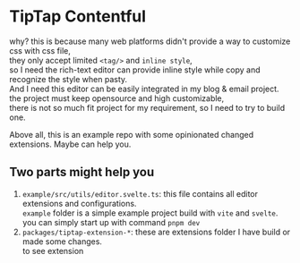 # TipTap Contentful

why? this is because many web platforms didn't provide a way to customize css with css file,   
they only accept limited `<tag/>` and `inline style`,  
so I need the rich-text editor can provide inline style while copy and recognize the style when pasty.  
And I need this editor can be easily integrated in my blog & email project.  
the project must keep opensource and high customizable,  
there is not so much fit project for my requirement, 
so I need to try to build one.

Above all, this is an example repo with some opinionated changed extensions. Maybe can help you.

## Two parts might help you

1. `example/src/utils/editor.svelte.ts`: 
   this file contains all editor extensions and configurations.   
   `example` folder is a simple example project build with `vite` and `svelte`.  
   you can simply start up with command `pnpm dev`
2. `packages/tiptap-extension-*`: 
   these are extensions folder I have build or made some changes.  
   to see extension 

